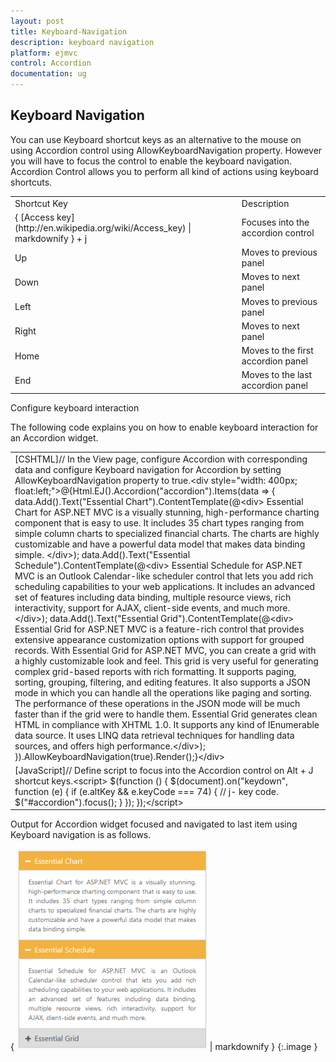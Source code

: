 ```yaml
---
layout: post
title: Keyboard-Navigation
description: keyboard navigation	
platform: ejmvc
control: Accordion 
documentation: ug
---
```


## Keyboard Navigation	

You can use Keyboard shortcut keys as an alternative to the mouse on using Accordion control using AllowKeyboardNavigation property. However you will have to focus the control to enable the keyboard navigation. Accordion Control allows you to perform all kind of actions using keyboard shortcuts.

<table>
<tr>
<td>
Shortcut Key</td><td>
Description</td></tr>
<tr>
<td>
{ [Access key](http://en.wikipedia.org/wiki/Access_key) | markdownify } + j	</td><td>
Focuses into the accordion control</td></tr>
<tr>
<td>
Up</td><td>
Moves to previous panel</td></tr>
<tr>
<td>
Down</td><td>
Moves to next panel</td></tr>
<tr>
<td>
Left</td><td>
Moves to previous panel</td></tr>
<tr>
<td>
Right</td><td>
Moves to next panel</td></tr>
<tr>
<td>
Home</td><td>
Moves to the first accordion panel</td></tr>
<tr>
<td>
End</td><td>
Moves to the last accordion panel</td></tr>
</table>
Configure keyboard interaction

The following code explains you on how to enable keyboard interaction for an Accordion widget.

<table>
<tr>
<td>
[CSHTML]// In the View page, configure Accordion with corresponding data and configure Keyboard navigation for Accordion by setting AllowKeyboardNavigation property to true.&lt;div style="width: 400px; float:left;"&gt;@{Html.EJ().Accordion("accordion").Items(data =>        {            data.Add().Text("Essential Chart").ContentTemplate(@&lt;div&gt;                Essential Chart for ASP.NET MVC is a visually stunning, high-performance charting component that is easy to use. It includes 35 chart types ranging from simple column charts to specialized financial charts. The charts are highly customizable and have a powerful data model that makes data binding simple.            &lt;/div&gt;);            data.Add().Text("Essential Schedule").ContentTemplate(@&lt;div&gt;                Essential Schedule for ASP.NET MVC is an Outlook Calendar-like scheduler control that lets you add rich scheduling capabilities to your web applications. It includes an advanced set of features including data binding, multiple resource views, rich interactivity, support for AJAX, client-side events, and much more.            &lt;/div&gt;);            data.Add().Text("Essential Grid").ContentTemplate(@&lt;div&gt;                Essential Grid for ASP.NET MVC is a feature-rich control that provides extensive appearance customization options with support for grouped records. With Essential Grid for ASP.NET MVC, you can create a grid with a highly customizable look and feel. This grid is very useful for generating complex grid-based reports with rich formatting. It supports paging, sorting, grouping, filtering, and editing features. It also supports a JSON mode in which you can handle all the operations like paging and sorting. The performance of these operations in the JSON mode will be much faster than if the grid were to handle them. Essential Grid generates clean HTML in compliance with XHTML 1.0. It supports any kind of IEnumerable data source. It uses LINQ data retrieval techniques for handling data sources, and offers high performance.&lt;/div&gt;);        }).AllowKeyboardNavigation(true).Render();}&lt;/div&gt;</td></tr>
<tr>
<td>
[JavaScript]// Define script to focus into the Accordion control on Alt + J shortcut keys.&lt;script&gt;    $(function () {        $(document).on("keydown", function (e) {            if (e.altKey && e.keyCode === 74) { // j- key code.                $("#accordion").focus();            }        });    });&lt;/script&gt;</td></tr>
</table>




Output for Accordion widget focused and navigated to last item using Keyboard navigation is as follows.



{ ![](Keyboard-Navigation_images/Keyboard-Navigation_img1.png) | markdownify }
{:.image }


